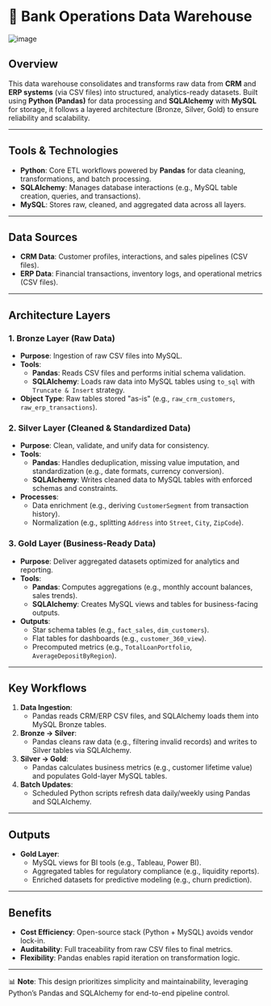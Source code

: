 # 🏦 Bank Operations Data Warehouse

![image](https://github.com/user-attachments/assets/3914b700-a35f-42da-8fb8-c359224195c8)

## Overview  
This data warehouse consolidates and transforms raw data from **CRM** and **ERP systems** (via CSV files) into structured, analytics-ready datasets. Built using **Python (Pandas)** for data processing and **SQLAlchemy** with **MySQL** for storage, it follows a layered architecture (Bronze, Silver, Gold) to ensure reliability and scalability.

---

## Tools & Technologies  
- **Python**: Core ETL workflows powered by **Pandas** for data cleaning, transformations, and batch processing.  
- **SQLAlchemy**: Manages database interactions (e.g., MySQL table creation, queries, and transactions).  
- **MySQL**: Stores raw, cleaned, and aggregated data across all layers.  

---

## Data Sources  
- **CRM Data**: Customer profiles, interactions, and sales pipelines (CSV files).  
- **ERP Data**: Financial transactions, inventory logs, and operational metrics (CSV files).  

---

## Architecture Layers  
### 1. **Bronze Layer (Raw Data)**  
- **Purpose**: Ingestion of raw CSV files into MySQL.  
- **Tools**:  
  - **Pandas**: Reads CSV files and performs initial schema validation.  
  - **SQLAlchemy**: Loads raw data into MySQL tables using `to_sql` with `Truncate & Insert` strategy.  
- **Object Type**: Raw tables stored "as-is" (e.g., `raw_crm_customers`, `raw_erp_transactions`).  

### 2. **Silver Layer (Cleaned & Standardized Data)**  
- **Purpose**: Clean, validate, and unify data for consistency.  
- **Tools**:  
  - **Pandas**: Handles deduplication, missing value imputation, and standardization (e.g., date formats, currency conversion).  
  - **SQLAlchemy**: Writes cleaned data to MySQL tables with enforced schemas and constraints.  
- **Processes**:  
  - Data enrichment (e.g., deriving `CustomerSegment` from transaction history).  
  - Normalization (e.g., splitting `Address` into `Street`, `City`, `ZipCode`).  

### 3. **Gold Layer (Business-Ready Data)**  
- **Purpose**: Deliver aggregated datasets optimized for analytics and reporting.  
- **Tools**:  
  - **Pandas**: Computes aggregations (e.g., monthly account balances, sales trends).  
  - **SQLAlchemy**: Creates MySQL views and tables for business-facing outputs.  
- **Outputs**:  
  - Star schema tables (e.g., `fact_sales`, `dim_customers`).  
  - Flat tables for dashboards (e.g., `customer_360_view`).  
  - Precomputed metrics (e.g., `TotalLoanPortfolio`, `AverageDepositByRegion`).  

---

## Key Workflows  
1. **Data Ingestion**:  
   - Pandas reads CRM/ERP CSV files, and SQLAlchemy loads them into MySQL Bronze tables.  
2. **Bronze → Silver**:  
   - Pandas cleans raw data (e.g., filtering invalid records) and writes to Silver tables via SQLAlchemy.  
3. **Silver → Gold**:  
   - Pandas calculates business metrics (e.g., customer lifetime value) and populates Gold-layer MySQL tables.  
4. **Batch Updates**:  
   - Scheduled Python scripts refresh data daily/weekly using Pandas and SQLAlchemy.  

---

## Outputs  
- **Gold Layer**:  
  - MySQL views for BI tools (e.g., Tableau, Power BI).  
  - Aggregated tables for regulatory compliance (e.g., liquidity reports).  
  - Enriched datasets for predictive modeling (e.g., churn prediction).  

---

## Benefits  
- **Cost Efficiency**: Open-source stack (Python + MySQL) avoids vendor lock-in.  
- **Auditability**: Full traceability from raw CSV files to final metrics.  
- **Flexibility**: Pandas enables rapid iteration on transformation logic.  

--- 

📊 **Note**: This design prioritizes simplicity and maintainability, leveraging Python’s Pandas and SQLAlchemy for end-to-end pipeline control.  
